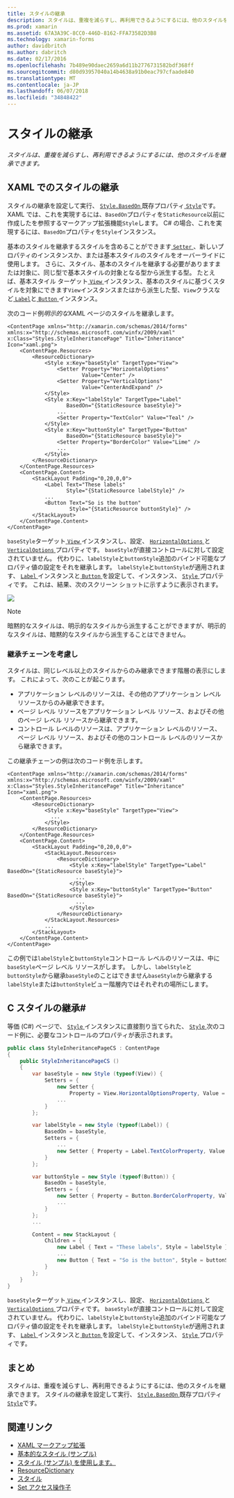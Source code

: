 ```yaml
---
title: スタイルの継承
description: スタイルは、重複を減らすし、再利用できるようにするには、他のスタイルを継承できます。
ms.prod: xamarin
ms.assetid: 67A3A39C-8CC0-446D-8162-FFA73582D3B8
ms.technology: xamarin-forms
author: davidbritch
ms.author: dabritch
ms.date: 02/17/2016
ms.openlocfilehash: 7b489e90daec2659a6d11b2776731582bdf368ff
ms.sourcegitcommit: d80d93957040a14b4638a91b0eac797cfaade840
ms.translationtype: MT
ms.contentlocale: ja-JP
ms.lasthandoff: 06/07/2018
ms.locfileid: "34848422"
---
```

# <a name="style-inheritance"></a>スタイルの継承

_スタイルは、重複を減らすし、再利用できるようにするには、他のスタイルを継承できます。_

## <a name="style-inheritance-in-xaml"></a>XAML でのスタイルの継承

スタイルの継承を設定して実行、 [ `Style.BasedOn` ](https://developer.xamarin.com/api/property/Xamarin.Forms.Style.BasedOn/)既存プロパティ[ `Style`](https://developer.xamarin.com/api/type/Xamarin.Forms.Style/)です。 XAML では、これを実現するには、`BasedOn`プロパティを`StaticResource`以前に作成したを参照するマークアップ拡張機能`Style`します。 C# の場合、これを実現するには、`BasedOn`プロパティを`Style`インスタンス。

基本のスタイルを継承するスタイルを含めることができます[ `Setter` ](https://developer.xamarin.com/api/type/Xamarin.Forms.Setter/) 、新しいプロパティのインスタンスか、または基本スタイルのスタイルをオーバーライドに使用します。 さらに、スタイル、基本のスタイルを継承する必要がありますまたは対象に、同じ型で基本スタイルの対象となる型から派生する型。 たとえば、基本スタイル ターゲット[ `View` ](https://developer.xamarin.com/api/type/Xamarin.Forms.View/)インスタンス、基本のスタイルに基づくスタイルを対象にできます`View`インスタンスまたはから派生した型、`View`クラスなど[ `Label`](https://developer.xamarin.com/api/type/Xamarin.Forms.Label/)と[ `Button` ](https://developer.xamarin.com/api/type/Xamarin.Forms.Button/)インスタンス。

次のコード例*明示的な*XAML ページのスタイルを継承します。

```xaml
<ContentPage xmlns="http://xamarin.com/schemas/2014/forms" xmlns:x="http://schemas.microsoft.com/winfx/2009/xaml" x:Class="Styles.StyleInheritancePage" Title="Inheritance" Icon="xaml.png">
    <ContentPage.Resources>
        <ResourceDictionary>
            <Style x:Key="baseStyle" TargetType="View">
                <Setter Property="HorizontalOptions"
                        Value="Center" />
                <Setter Property="VerticalOptions"
                        Value="CenterAndExpand" />
            </Style>
            <Style x:Key="labelStyle" TargetType="Label"
                   BasedOn="{StaticResource baseStyle}">
                ...
                <Setter Property="TextColor" Value="Teal" />
            </Style>
            <Style x:Key="buttonStyle" TargetType="Button"
                   BasedOn="{StaticResource baseStyle}">
                <Setter Property="BorderColor" Value="Lime" />
                ...
            </Style>
        </ResourceDictionary>
    </ContentPage.Resources>
    <ContentPage.Content>
        <StackLayout Padding="0,20,0,0">
            <Label Text="These labels"
                   Style="{StaticResource labelStyle}" />
            ...
            <Button Text="So is the button"
                    Style="{StaticResource buttonStyle}" />
        </StackLayout>
    </ContentPage.Content>
</ContentPage>
```

`baseStyle`ターゲット[ `View` ](https://developer.xamarin.com/api/type/Xamarin.Forms.View/)インスタンスし、設定、 [ `HorizontalOptions` ](https://developer.xamarin.com/api/property/Xamarin.Forms.View.HorizontalOptions/)と[ `VerticalOptions` ](https://developer.xamarin.com/api/property/Xamarin.Forms.View.VerticalOptions/)プロパティです。 `baseStyle`が直接コントロールに対して設定されていません。 代わりに、`labelStyle`と`buttonStyle`追加のバインド可能なプロパティ値の設定をそれを継承します。 `labelStyle`と`buttonStyle`が適用されます、 [ `Label` ](https://developer.xamarin.com/api/type/Xamarin.Forms.Label/)インスタンスと[ `Button` ](https://developer.xamarin.com/api/type/Xamarin.Forms.Button/)を設定して、インスタンス、 [ `Style` ](https://developer.xamarin.com/api/property/Xamarin.Forms.VisualElement.Style/)プロパティです。 これは、結果、次のスクリーン ショットに示すように表示されます。

[![](inheritance-images/style-inheritance.png)](inheritance-images/style-inheritance-large.png#lightbox)

> [!NOTE]
> 暗黙的なスタイルは、明示的なスタイルから派生することができますが、明示的なスタイルは、暗黙的なスタイルから派生することはできません。

### <a name="respecting-the-inheritance-chain"></a>継承チェーンを考慮し

スタイルは、同じレベル以上のスタイルからのみ継承できます階層の表示にします。 これによって、次のことが起こります。

- アプリケーション レベルのリソースは、その他のアプリケーション レベル リソースからのみ継承できます。
- ページ レベル リソースをアプリケーション レベル リソース、およびその他のページ レベル リソースから継承できます。
- コントロール レベルのリソースは、アプリケーション レベルのリソース、ページ レベル リソース、およびその他のコントロール レベルのリソースから継承できます。

この継承チェーンの例は次のコード例を示します。

```xaml
<ContentPage xmlns="http://xamarin.com/schemas/2014/forms" xmlns:x="http://schemas.microsoft.com/winfx/2009/xaml" x:Class="Styles.StyleInheritancePage" Title="Inheritance" Icon="xaml.png">
    <ContentPage.Resources>
        <ResourceDictionary>
            <Style x:Key="baseStyle" TargetType="View">
              ...
            </Style>
        </ResourceDictionary>
    </ContentPage.Resources>
    <ContentPage.Content>
        <StackLayout Padding="0,20,0,0">
            <StackLayout.Resources>
                <ResourceDictionary>
                    <Style x:Key="labelStyle" TargetType="Label" BasedOn="{StaticResource baseStyle}">
                      ...
                    </Style>
                    <Style x:Key="buttonStyle" TargetType="Button" BasedOn="{StaticResource baseStyle}">
                      ...
                    </Style>
                </ResourceDictionary>
            </StackLayout.Resources>
            ...
        </StackLayout>
    </ContentPage.Content>
</ContentPage>
```

この例では`labelStyle`と`buttonStyle`コントロール レベルのリソースは、中に`baseStyle`ページ レベル リソースがします。 しかし、`labelStyle`と`buttonStyle`から継承`baseStyle`のことはできません`baseStyle`から継承する`labelStyle`または`buttonStyle`ビュー階層内ではそれぞれの場所にします。

## <a name="style-inheritance-in-c35"></a>C スタイルの継承&#35;

等価 (C#) ページで、 [ `Style` ](https://developer.xamarin.com/api/type/Xamarin.Forms.Style/)インスタンスに直接割り当てられた、 [ `Style` ](https://developer.xamarin.com/api/property/Xamarin.Forms.VisualElement.Style/)次のコード例に、必要なコントロールのプロパティが表示されます。

```csharp
public class StyleInheritancePageCS : ContentPage
{
    public StyleInheritancePageCS ()
    {
        var baseStyle = new Style (typeof(View)) {
            Setters = {
                new Setter {
                    Property = View.HorizontalOptionsProperty, Value = LayoutOptions.Center    },
                ...
            }
        };

        var labelStyle = new Style (typeof(Label)) {
            BasedOn = baseStyle,
            Setters = {
                ...
                new Setter { Property = Label.TextColorProperty, Value = Color.Teal    }
            }
        };

        var buttonStyle = new Style (typeof(Button)) {
            BasedOn = baseStyle,
            Setters = {
                new Setter { Property = Button.BorderColorProperty, Value =    Color.Lime },
                ...
            }
        };
        ...

        Content = new StackLayout {
            Children = {
                new Label { Text = "These labels", Style = labelStyle },
                ...
                new Button { Text = "So is the button", Style = buttonStyle }
            }
        };
    }
}
```

`baseStyle`ターゲット[ `View` ](https://developer.xamarin.com/api/type/Xamarin.Forms.View/)インスタンスし、設定、 [ `HorizontalOptions` ](https://developer.xamarin.com/api/property/Xamarin.Forms.View.HorizontalOptions/)と[ `VerticalOptions` ](https://developer.xamarin.com/api/property/Xamarin.Forms.View.VerticalOptions/)プロパティです。 `baseStyle`が直接コントロールに対して設定されていません。 代わりに、`labelStyle`と`buttonStyle`追加のバインド可能なプロパティ値の設定をそれを継承します。 `labelStyle`と`buttonStyle`が適用されます、 [ `Label` ](https://developer.xamarin.com/api/type/Xamarin.Forms.Label/)インスタンスと[ `Button` ](https://developer.xamarin.com/api/type/Xamarin.Forms.Button/)を設定して、インスタンス、 [ `Style` ](https://developer.xamarin.com/api/property/Xamarin.Forms.VisualElement.Style/)プロパティです。

## <a name="summary"></a>まとめ

スタイルは、重複を減らすし、再利用できるようにするには、他のスタイルを継承できます。 スタイルの継承を設定して実行、 [ `Style.BasedOn` ](https://developer.xamarin.com/api/property/Xamarin.Forms.Style.BasedOn/)既存プロパティ[ `Style`](https://developer.xamarin.com/api/type/Xamarin.Forms.Style/)です。


## <a name="related-links"></a>関連リンク

- [XAML マークアップ拡張](~/xamarin-forms/xaml/xaml-basics/xaml-markup-extensions.md)
- [基本的なスタイル (サンプル)](https://developer.xamarin.com/samples/xamarin-forms/UserInterface/Styles/BasicStyles/)
- [スタイル (サンプル) を使用します。](https://developer.xamarin.com/samples/xamarin-forms/WorkingWithStyles/)
- [ResourceDictionary](https://developer.xamarin.com/api/type/Xamarin.Forms.ResourceDictionary/)
- [スタイル](https://developer.xamarin.com/api/type/Xamarin.Forms.Style/)
- [Set アクセス操作子](https://developer.xamarin.com/api/type/Xamarin.Forms.Setter/)
